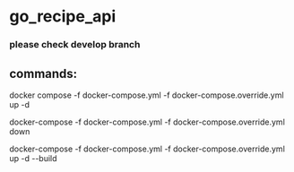 # go_recipe_api

### please check develop branch

## commands:

docker compose -f docker-compose.yml -f docker-compose.override.yml up -d

docker-compose -f docker-compose.yml -f docker-compose.override.yml down

docker-compose -f docker-compose.yml -f docker-compose.override.yml up -d --build